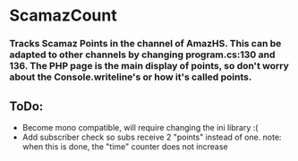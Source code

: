# ScamazCount

### Tracks Scamaz Points in the channel of AmazHS. This can be adapted to other channels by changing program.cs:130 and 136. The PHP page is the main display of points, so don't worry about the Console.writeline's or how it's called points.

## ToDo:

* Become mono compatible, will require changing the ini library :(
* Add subscriber check so subs receive 2 "points" instead of one. note: when this is done, the "time" counter does not increase
